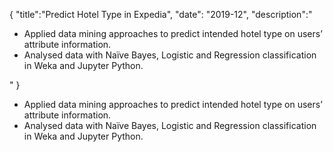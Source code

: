 {
    "title":"Predict Hotel Type in Expedia",
    "date": "2019-12",
    "description":"<ul><li>Applied data mining approaches to predict intended hotel type on users’ attribute information.</li><li>Analysed data with Naïve Bayes, Logistic and Regression classification in Weka and Jupyter Python.</li></ul>"
}


<ul><li>Applied data mining approaches to predict intended hotel type on users’ attribute information.</li><li>Analysed data with Naïve Bayes, Logistic and Regression classification in Weka and Jupyter Python.</li></ul>